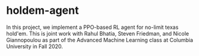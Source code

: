 # holdem-agent
In this project, we implement a PPO-based RL agent for no-limit texas hold'em. This is joint work with Rahul Bhatia, Steven Friedman, and Nicole Giannopoulou as part of the Advanced Machine Learning class at Columbia University in Fall 2020. 
